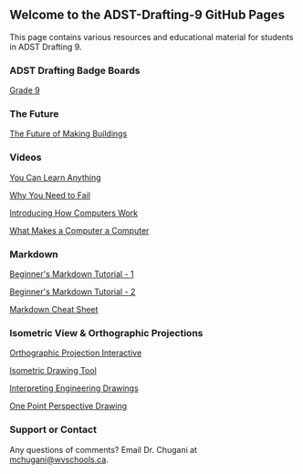 ## Welcome to the ADST-Drafting-9 GitHub Pages

This page contains various resources and educational material for students in ADST Drafting 9.

### ADST Drafting Badge Boards
[Grade 9](http://www.forallrubrics.com/badge/board/2fce9c56-04b6-4a57-ad99-6b18bf367e24/)

### The Future

[The Future of Making Buildings](https://www.youtube.com/watch?v=Kg0gbG1DAkk)


### Videos
[You Can Learn Anything](https://www.khanacademy.org/resources/parents-mentors-1/helping-your-child/v/you-can-learn-anything)

[Why You Need to Fail](https://www.youtube.com/watch?v=AWwDzHFSyLs)

[Introducing How Computers Work](https://www.youtube.com/watch?v=OAx_6-wdslM&list=PLzdnOPI1iJNcsRwJhvksEo1tJqjIqWbN-)

[What Makes a Computer a Computer](https://www.youtube.com/watch?v=mCq8-xTH7jA&list=PLzdnOPI1iJNcsRwJhvksEo1tJqjIqWbN-&index=2)


### Markdown
[Beginner's Markdown Tutorial - 1](https://www.markdowntutorial.com/)

[Beginner's Markdown Tutorial - 2](https://commonmark.org/help/tutorial/)

[Markdown Cheat Sheet](https://www.markdownguide.org/cheat-sheet)


### Isometric View & Orthographic Projections
[Orthographic Projection Interactive](https://www3.ul.ie/~rynnet/orthographic_projection_fyp/webpages/home.html)

[Isometric Drawing Tool](https://www.nctm.org/Classroom-Resources/Illuminations/Interactives/Isometric-Drawing-Tool/)

[Interpreting Engineering Drawings](https://www.wisc-online.com/learn/career-clusters/stem/eng19204/orthographic-projection-1)

[One Point Perspective Drawing](https://www.studentartguide.com/articles/one-point-perspective-drawing)





### Support or Contact

Any questions of comments? Email Dr. Chugani at mchugani@wvschools.ca.

